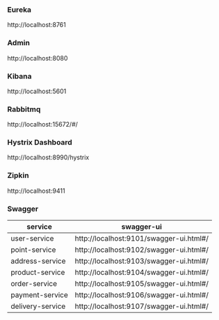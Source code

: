 ### Eureka 
http://localhost:8761

### Admin
http://localhost:8080

### Kibana
http://localhost:5601

### Rabbitmq
http://localhost:15672/#/

### Hystrix Dashboard
http://localhost:8990/hystrix

### Zipkin
http://localhost:9411

### Swagger

| service | swagger-ui |
| --- | --- |
| user-service | http://localhost:9101/swagger-ui.html#/ |
| point-service | http://localhost:9102/swagger-ui.html#/ |
| address-service | http://localhost:9103/swagger-ui.html#/ |
| product-service | http://localhost:9104/swagger-ui.html#/ |
| order-service | http://localhost:9105/swagger-ui.html#/ |
| payment-service | http://localhost:9106/swagger-ui.html#/ |
| delivery-service | http://localhost:9107/swagger-ui.html#/ |
